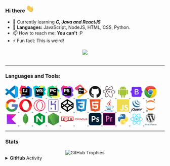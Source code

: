 ### Hi there <img src="https://github.com/Bedanta1010/Bedanta1010/blob/main/img/HandWave.gif" width="25px"> 

- 🔭 Currently learning <em><strong>C, Java and ReactJS</em></strong>
- 🌱 **Languages:** JavaScript, NodeJS, HTML, CSS, Python.
- 📫 How to reach me: <b>You can't</b> :P
- ⚡ Fun fact: This is weird!

<div align = "center">
  <a href = "https://github.com/Bedanta1010"> <img src = "https://img.icons8.com/dusk/2x/github.png" width = "50"> </a><br><br>
  </center>  
</div> 

<hr>
<div>
<h3>Languages and Tools:</h3>
<p align = "left"><a href = "https://code.visualstudio.com" target = "_blank"> <img src = "https://github.com/devicons/devicon/blob/master/icons/vscode/vscode-original.svg" width = "40"> </a> <a href = "https://www.jetbrains.com/idea/" target = "_blank"> <img src = "https://github.com/Bedanta1010/Bedanta1010/blob/main/img/intellij-idea_logo_300x300.png" width = "40"> </a> <a href = "https://www.jetbrains.com/webstorm/"> <img src = "https://github.com/Bedanta1010/Bedanta1010/blob/main/img/webstorm_logo_300x300.png" width = "40"> </a> <a href = "https://www.jetbrains.com/pycharm/"> <img src = "https://github.com/Bedanta1010/Bedanta1010/blob/main/img/pycharm_logo_300x300.png" width = "40"> </a> <a href = "https://www.jetbrains.com/phpstorm/"> <img src = "https://github.com/Bedanta1010/Bedanta1010/blob/main/img/phpstorm_logo_300x300.png" width ="40"> </a> <a href = "https://www.jetbrains.com"> <img src = "https://github.com/Bedanta1010/Bedanta1010/blob/main/img/1200px-JetBrains_Logo_2016.svg.png" width = "40"> </a> <a href = "https://github.com/Bedanta1010"> <img src = "https://github.com/devicons/devicon/blob/master/icons/github/github-original.svg" width = "40"> </a> <a href = "https://atom.io"> <img src = "https://github.com/devicons/devicon/blob/master/icons/atom/atom-original.svg" width = "40"> </a> <a href = "https://www.android.com/"> <img src = "https://github.com/devicons/devicon/blob/master/icons/android/android-original.svg" width = "40"> </a> <a href = "https://getbootstrap.com"> <img src = "https://github.com/devicons/devicon/blob/master/icons/bootstrap/bootstrap-plain.svg" width = "40"> </a> <a href = "https://www.google.com/chrome/"> <img src = "https://github.com/devicons/devicon/blob/master/icons/chrome/chrome-original.svg" width = "40"> </a> <a href = "https://www.google.com"> <img src = "https://github.com/devicons/devicon/blob/master/icons/google/google-original.svg" width = "40"> </a> <a href = "https://www.opera.com/"> <img src = "https://github.com/Bedanta1010/Bedanta1010/blob/main/img/Opera_2015_icon.svg.png" width ="40"> </a> <a href = "https://www.opera.com/gx"> <img src = "https://github.com/Bedanta1010/Bedanta1010/blob/main/img/opera_gx_browser_logo_icon_152976.png" width = "40"> </a> <a href = "https://www.heroku.com"> <img src = "https://github.com/devicons/devicon/blob/master/icons/heroku/heroku-original.svg" width = "40"> </a> <a href = "https://codepen.io"> <img src = "https://github.com/devicons/devicon/blob/master/icons/codepen/codepen-plain.svg" width ="40"> </a> <a href = "https://www.w3schools.com/css/"> <img src = "https://github.com/devicons/devicon/blob/master/icons/css3/css3-original.svg" width = "40" > </a> <a href = "https://www.w3schools.com/html/"> <img src = "https://github.com/devicons/devicon/blob/master/icons/html5/html5-original.svg" width = "40"> </a> <a href = "https://www.w3schools.com/java/"> <img src = "https://github.com/devicons/devicon/blob/master/icons/java/java-original.svg" width = "40"> </a> <a href = "https://www.w3schools.com/js"> <img src = "https://github.com/devicons/devicon/blob/master/icons/javascript/javascript-plain.svg" width = "40"> </a> <a href = "https://jquery.com"> <img src = "https://github.com/devicons/devicon/blob/master/icons/jquery/jquery-original-wordmark.svg" width = "40"> </a> <a href = "https://jupyter.org"> <img src = "https://github.com/devicons/devicon/blob/master/icons/jupyter/jupyter-original.svg" width = "40"> </a> <a href = "https://kotlinlang.org"> <img src = "https://github.com/devicons/devicon/blob/master/icons/kotlin/kotlin-original.svg" width = "40"> </a> <a href = "https://www.mongodb.com/"> <img src = "https://github.com/devicons/devicon/blob/master/icons/mongodb/mongodb-original.svg" width = "40"> </a> <a href = "https://www.nginx.com"> <img src = "https://github.com/devicons/devicon/blob/master/icons/nginx/nginx-original.svg" width = "40"> </a> <a href = "https://nodejs.org/en/"> <img src = "https://github.com/devicons/devicon/blob/master/icons/nodejs/nodejs-original.svg" width = "40"> </a> <a href = "https://www.npmjs.com"> <img src = "https://github.com/devicons/devicon/blob/master/icons/npm/npm-original-wordmark.svg" width = "40"> </a> <a href = "https://www.oracle.com/index.html"> <img src = "https://github.com/devicons/devicon/blob/master/icons/oracle/oracle-original.svg" width = "40"> </a> <a href = "https://www.adobe.com/in/products/photoshop.html"> <img src = "https://github.com/devicons/devicon/blob/master/icons/photoshop/photoshop-plain.svg" width = "40"> </a> <a href = "https://www.adobe.com/in/products/premiere.html"> <img src = "https://github.com/devicons/devicon/blob/master/icons/premierepro/premierepro-original.svg" width = "40"> </a> <a href = "https://www.python.org"> <img src = "https://github.com/devicons/devicon/blob/master/icons/python/python-original.svg" width = "40" > </a> <a href = "https://reactjs.org"> <img src = "https://github.com/devicons/devicon/blob/master/icons/react/react-original.svg" width = "40"> </a> <a href = "https://wordpress.com"> <img src = "https://github.com/devicons/devicon/blob/master/icons/wordpress/wordpress-original.svg" width = "40"> </a></p>
</div>
<hr>
<h3> Stats </h3>
<div align = "center">
  <img src = "https://github-profile-trophy.vercel.app/?username=Bedanta1010&theme=monokai" alt = "GitHub Trophies">
</div>
<details>
    <summary><b>GitHub</b> Activity</summary>
    <img align="left" src="https://github-readme-stats.vercel.app/api?username=Bedanta1010&theme=github_dark"><img align="right" src="https://github-readme-stats.vercel.app/api/top-langs/?username=Bedanta1010&theme=dracula&hide_border=true&include_all_commits=true&count_private=false&layout=compact&text_color=FF5555">
    <img src="https://github-readme-streak-stats.herokuapp.com/?user=Bedanta1010&theme=midnight-purple">
</details>
